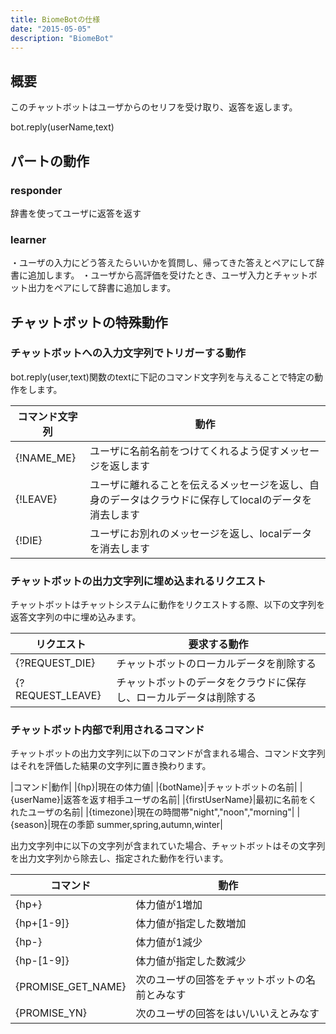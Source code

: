 ```yaml
---
title: BiomeBotの仕様
date: "2015-05-05"
description: "BiomeBot"
---
```



## 概要

このチャットボットはユーザからのセリフを受け取り、返答を返します。

bot.reply(userName,text)

## パートの動作

### responder

辞書を使ってユーザに返答を返す

### learner

・ユーザの入力にどう答えたらいいかを質問し、帰ってきた答えとペアにして辞書に追加します。
・ユーザから高評価を受けたとき、ユーザ入力とチャットボット出力をペアにして辞書に追加します。



## チャットボットの特殊動作

### チャットボットへの入力文字列でトリガーする動作

bot.reply(user,text)関数のtextに下記のコマンド文字列を与えることで特定の動作をします。

|コマンド文字列|動作|
|---|---|
|{!NAME_ME}|ユーザに名前名前をつけてくれるよう促すメッセージを返します|
|{!LEAVE}|ユーザに離れることを伝えるメッセージを返し、自身のデータはクラウドに保存してlocalのデータを消去します|
{!DIE}|ユーザにお別れのメッセージを返し、localデータを消去します|

### チャットボットの出力文字列に埋め込まれるリクエスト

チャットボットはチャットシステムに動作をリクエストする際、以下の文字列を返答文字列の中に埋め込みます。

|リクエスト|要求する動作|
|---|---|
|{?REQUEST_DIE}|チャットボットのローカルデータを削除する|
|{?REQUEST_LEAVE}|チャットボットのデータをクラウドに保存し、ローカルデータは削除する|




### チャットボット内部で利用されるコマンド

チャットボットの出力文字列に以下のコマンドが含まれる場合、コマンド文字列はそれを評価した結果の文字列に置き換わります。

|コマンド|動作|
|{hp}|現在の体力値|
|{botName}|チャットボットの名前|
|{userName}|返答を返す相手ユーザの名前|
|{firstUserName}|最初に名前をくれたユーザの名前|
|{timezone}|現在の時間帯"night","noon","morning"|
|{season}|現在の季節 summer,spring,autumn,winter|

出力文字列中に以下の文字列が含まれていた場合、チャットボットはその文字列を出力文字列から除去し、指定された動作を行います。

|コマンド|動作|
|---|---|
|{hp+}|体力値が1増加|
|{hp+[1-9]}|体力値が指定した数増加|
|{hp-}|体力値が1減少|
|{hp-[1-9]}|体力値が指定した数減少|
|{PROMISE_GET_NAME}|次のユーザの回答をチャットボットの名前とみなす|
|{PROMISE_YN}|次のユーザの回答をはい/いいえとみなす